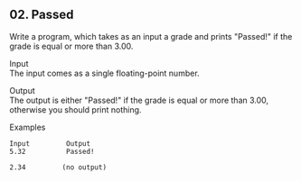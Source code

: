 ## 02. Passed

Write a program, which takes as an input a grade and prints "Passed!" if the grade is equal or more than 3.00.

Input<br>
The input comes as a single floating-point number.

Output<br>
The output is either "Passed!" if the grade is equal or more than 3.00, otherwise you should print nothing.

Examples
```
Input	      Output		
5.32	      Passed!	
	      
2.34	     (no output)
```
